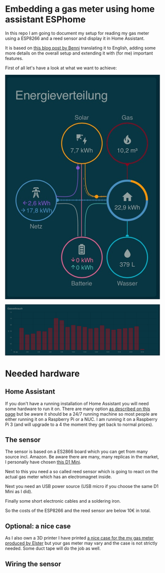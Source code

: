 # Embedding a gas meter using home assistant ESPhome

In this repo I am going to document my setup for reading my gas meter using a ESP8266 and a reed sensor and display it in Home Assistant.

It is based on [this blog post by Benni](https://be-jo.net/2022/02/home-assistant-gaszaehler-mit-esphome-auslesen-flashen-unter-wsl/) translating it to English, adding some more details on the overall setup and extending it with (for me) important features.

First of all let's have a look at what we want to achieve:

![General energy overview in Home Assistant](images/home-assistant-energy-overview.jpg)

![Graphical overview over a day of consumption](images/home-assistant-energy-daily-overview.jpg)

# Needed hardware

## Home Assistant

If you don't have a running installation of Home Assistant you will need some hardware to run it on. There are many option [as described on this page](https://www.home-assistant.io/installation/) but be aware it should be a 24/7 running machine so most people are either running it on a Raspberry Pi or a NUC. I am running it on a Raspberry Pi 3 (and will upgrade to a 4 the moment they get back to normal prices).

## The sensor

The sensor is based on a ES2866 board which you can get from many source incl. Amazon. Be aware there are many, many replicas in the market, I personally have chosen [this D1 Mini](https://www.amazon.de/dp/B0754N794H?psc=1&ref=ppx_yo2ov_dt_b_product_details).

Next to this you need a so called reed sensor which is going to react on the actual gas meter which has an electromagnet inside.

Next you need an USB power source (USB micro if you choose the same D1 Mini as I did).

Finally some short electronic cables and a soldering iron.

So the costs of the ESP8266 and the reed sensor are below 10€ in total.

## Optional: a nice case

As I also own a 3D printer I have printed [a nice case for the my gas meter produced by Elster](https://www.thingiverse.com/thing:5574503) but your gas meter may vary and the case is not strictly needed. Some duct tape will do the job as well.

## Wiring the sensor

